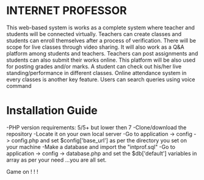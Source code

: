 # INTERNET PROFESSOR #

This web-based system is works as a complete system where teacher and students will be connected virtually. Teachers can create classes and students can enroll themselves after a process of verification. There will be scope for live classes through video sharing. It will also work as a Q&A platform among students and teachers. Teachers can post assignments and students can also submit their works online. This platform will be also used for posting grades and/or marks. A student can check out his/her live standing/performance in different classes. Online attendance system in every classes is another key feature. Users can search queries using voice command


# Installation Guide #
-PHP version requirements: 5/5+ but lower then 7
-Clone/download the repository
-Locate it on your own local server
-Go to application -> config -> config.php and set $config['base_url'] as per the directory you set on your machine
-Make a database and import the "intprof.sql"
-Go to application -> config -> database.php and set the $db['default'] variables in array as per your need
...you are all set.

Game on ! ! !
